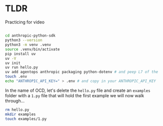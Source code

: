 # TLDR

Practicing for video

##

```sh
cd anthropic-python-sdk
python3 --version
python3 -m venv .venv
source .venv/bin/activate
pip install uv
uv -V
uv init
uv run hello.py
uv add agentops anthropic packaging python-dotenv # and peep L7 of the pyproject.toml file
touch .env
echo "ANTHROPIC_API_KEY=" > .env # and copy in your ANTHROPIC_API_KEY
```

In the name of OCD, let's delete the `hello.py` file and create an `examples` folder with a `1.py` file that will hold the first example we will now walk through...

```sh
rm hello.py
mkdir examples
touch examples/1.py
```

